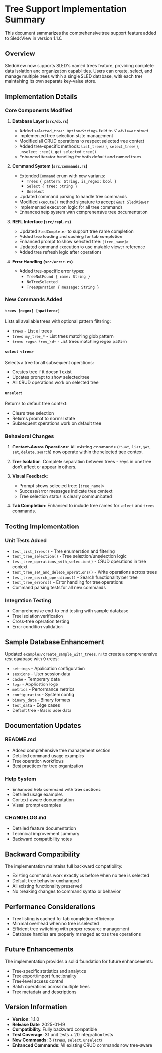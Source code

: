 # Tree Support Implementation Summary

This document summarizes the comprehensive tree support feature added to SledoView in version 1.1.0.

## Overview

SledoView now supports SLED's named trees feature, providing complete data isolation and organization capabilities. Users can create, select, and manage multiple trees within a single SLED database, with each tree maintaining its own separate key-value store.

## Implementation Details

### Core Components Modified

1. **Database Layer (`src/db.rs`)**
   - Added `selected_tree: Option<String>` field to `SledViewer` struct
   - Implemented tree selection state management
   - Modified all CRUD operations to respect selected tree context
   - Added tree-specific methods: `list_trees()`, `select_tree()`, `unselect_tree()`, `get_selected_tree()`
   - Enhanced iterator handling for both default and named trees

2. **Command System (`src/commands.rs`)**
   - Extended `Command` enum with new variants:
     - `Trees { pattern: String, is_regex: bool }`
     - `Select { tree: String }`
     - `Unselect`
   - Updated command parsing to handle tree commands
   - Modified `execute()` method signature to accept `&mut SledViewer`
   - Implemented execution logic for all tree commands
   - Enhanced help system with comprehensive tree documentation

3. **REPL Interface (`src/repl.rs`)**
   - Updated `SledCompleter` to support tree name completion
   - Added tree loading and caching for tab completion
   - Enhanced prompt to show selected tree: `[tree_name]>`
   - Updated command execution to use mutable viewer reference
   - Added tree refresh logic after operations

4. **Error Handling (`src/error.rs`)**
   - Added tree-specific error types:
     - `TreeNotFound { name: String }`
     - `NoTreeSelected`
     - `TreeOperation { message: String }`

### New Commands Added

#### `trees [regex] [<pattern>]`
Lists all available trees with optional pattern filtering:
- `trees` - List all trees
- `trees my_tree_*` - List trees matching glob pattern
- `trees regex tree_\d+` - List trees matching regex pattern

#### `select <tree>`
Selects a tree for all subsequent operations:
- Creates tree if it doesn't exist
- Updates prompt to show selected tree
- All CRUD operations work on selected tree

#### `unselect`
Returns to default tree context:
- Clears tree selection
- Returns prompt to normal state
- Subsequent operations work on default tree

### Behavioral Changes

1. **Context-Aware Operations**: All existing commands (`count`, `list`, `get`, `set`, `delete`, `search`) now operate within the selected tree context.

2. **Tree Isolation**: Complete separation between trees - keys in one tree don't affect or appear in others.

3. **Visual Feedback**: 
   - Prompt shows selected tree: `[tree_name]>`
   - Success/error messages indicate tree context
   - Tree selection status is clearly communicated

4. **Tab Completion**: Enhanced to include tree names for `select` and `trees` commands.

## Testing Implementation

### Unit Tests Added
- `test_list_trees()` - Tree enumeration and filtering
- `test_tree_selection()` - Tree selection/unselection logic
- `test_tree_operations_with_selection()` - CRUD operations in tree context
- `test_tree_set_and_delete_operations()` - Write operations across trees
- `test_tree_search_operations()` - Search functionality per tree
- `test_tree_errors()` - Error handling for tree operations
- Command parsing tests for all new commands

### Integration Testing
- Comprehensive end-to-end testing with sample database
- Tree isolation verification
- Cross-tree operation testing
- Error condition validation

## Sample Database Enhancement

Updated `examples/create_sample_with_trees.rs` to create a comprehensive test database with 9 trees:
- `settings` - Application configuration
- `sessions` - User session data
- `cache` - Temporary data
- `logs` - Application logs
- `metrics` - Performance metrics
- `configuration` - System config
- `binary_data` - Binary formats
- `test_data` - Edge cases
- Default tree - Basic user data

## Documentation Updates

### README.md
- Added comprehensive tree management section
- Detailed command usage examples
- Tree operation workflows
- Best practices for tree organization

### Help System
- Enhanced help command with tree sections
- Detailed usage examples
- Context-aware documentation
- Visual prompt examples

### CHANGELOG.md
- Detailed feature documentation
- Technical improvement summary
- Backward compatibility notes

## Backward Compatibility

The implementation maintains full backward compatibility:
- Existing commands work exactly as before when no tree is selected
- Default tree behavior unchanged
- All existing functionality preserved
- No breaking changes to command syntax or behavior

## Performance Considerations

- Tree listing is cached for tab completion efficiency
- Minimal overhead when no tree is selected
- Efficient tree switching with proper resource management
- Database handles are properly managed across tree operations

## Future Enhancements

The implementation provides a solid foundation for future enhancements:
- Tree-specific statistics and analytics
- Tree export/import functionality  
- Tree-level access control
- Batch operations across multiple trees
- Tree metadata and descriptions

## Version Information

- **Version**: 1.1.0
- **Release Date**: 2025-01-19
- **Compatibility**: Fully backward compatible
- **Test Coverage**: 31 unit tests + 20 integration tests
- **New Commands**: 3 (`trees`, `select`, `unselect`)
- **Enhanced Commands**: All existing CRUD commands now tree-aware